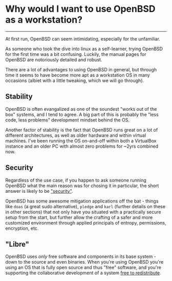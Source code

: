 # Why would I want to use OpenBSD as a workstation?
---
At first run, OpenBSD can seem intimidating, especially for the 
unfamiliar.

As someone who took the dive into linux as a self-learner, trying 
OpenBSD for the first time was a bit confusing. Luckily, the manual 
pages for OpenBSD are notoriously detailed and robust. 
 
There are a lot of advantages to using OpenBSD in general, but through 
time it seems to have become more apt as a workstation OS in many 
occasions (albiet with a little tweaking, which we will go through).

## Stability
OpenBSD is often evangalized as one of the soundest "works out of the 
box" systems, and I tend to agree. A big part of this is probably the 
"less code, less problems" development mindset behind the OS.

Another factor of stability is the fact that OpenBSD runs great on a lot 
of different architectures, as well as older hardware and within virtual 
machines. I've been running the OS on-and-off within both a VirtualBox 
instance and an older PC with almost zero problems for ~2yrs combined now.

## Security
Regardless of the use case, if you happen to ask someone running OpenBSD 
what the main reason was for chosing it in particular, the short answer 
is likely to be ["security"](https://www.openbsd.org/security.html).

OpenBSD has some awesome mitigation applications off the bat - things 
like ```doas``` (a great sudo alternative), ```pledge``` and ```karl``` 
(further details on these in other sections) that not only have you situated 
with a practically secure setup from the start, but further allow the 
crafting of a safer and more customized environment through applied 
principals of entropy, permissions, encryption, etc.

## "Libre"
OpenBSD uses _only_ free software and components in its base system - down to the source and even binaries. When you're using OpenBSD you're using an OS that is fully open source and thus "free" software, and you're supporting the collaborative development of a system [free to redistribute](https://www.openbsd.org/policy.html).

